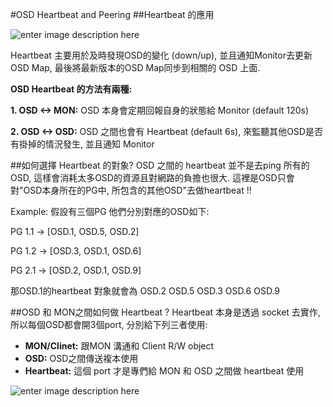 
#OSD Heartbeat and Peering
##Heartbeat 的應用

![enter image description here](http://docs.ceph.com/docs/master/_images/ditaa-2ad4d285aa0fb0ed30f32eb7137638c5d045f92a.png)

Heartbeat 主要用於及時發現OSD的變化 (down/up), 並且通知Monitor去更新OSD Map, 最後將最新版本的OSD Map同步到相關的 OSD 上面.

**OSD Heartbeat 的方法有兩種:**

**1. OSD <-> MON:** OSD 本身會定期回報自身的狀態給 Monitor (default 120s)

**2. OSD <-> OSD:** OSD 之間也會有 Heartbeat (default 6s), 來監聽其他OSD是否有掛掉的情況發生, 並且通知 Monitor

##如何選擇 Heartbeat 的對象?
OSD 之間的 heartbeat 並不是去ping 所有的OSD, 這樣會消耗太多OSD的資源且對網路的負擔也很大. 
這裡是OSD只會對"OSD本身所在的PG中, 所包含的其他OSD"去做heartbeat !!

Example:
假設有三個PG 他們分別對應的OSD如下:

PG 1.1 -> [OSD.1, OSD.5, OSD.2]

PG 1.2 -> [OSD.3, OSD.1, OSD.6]

PG 2.1 -> [OSD.2, OSD.1, OSD.9]

那OSD.1的heartbeat 對象就會為 OSD.2 OSD.5 OSD.3 OSD.6 OSD.9


##OSD 和 MON之間如何做 Heartbeat ?
Heartbeat 本身是透過 socket 去實作, 所以每個OSD都會開3個port, 分別給下列三者使用:

+ **MON/Clinet:**  跟MON 溝通和 Client R/W object 
+ **OSD:** OSD之間傳送複本使用
+ **Heartbeat:** 這個 port 才是專們給 MON 和 OSD 之間做 heartbeat 使用

![enter image description here](https://lh3.googleusercontent.com/-pd8bQzWrnKM/VpvZEWTUK8I/AAAAAAAACdA/G5072pEWeFA/s0/Image.png "osd_port.png")

